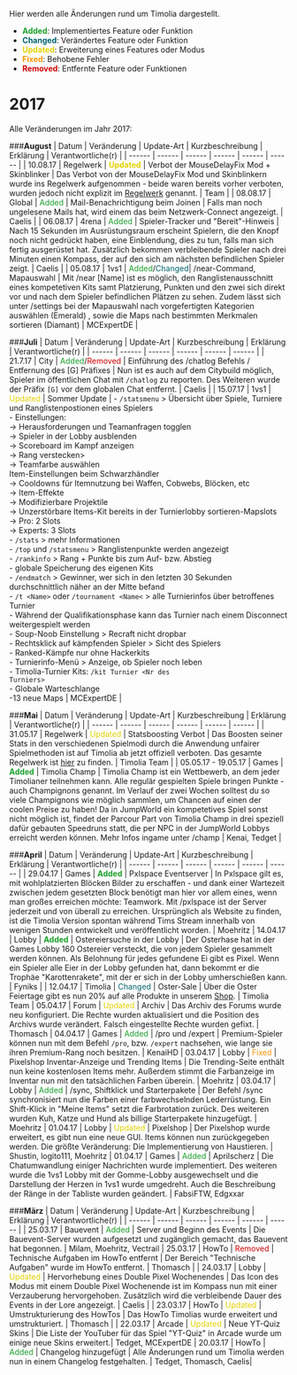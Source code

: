 Hier werden alle Änderungen rund um Timolia dargestellt. 

- <strong><span style="color:#199F29">Added</span></strong>: Implementiertes Feature oder Funktion
- <strong><span style="color:#00646F">Changed</span></strong>: Verändertes Feature oder Funktion
- <strong><span style="color:#E4D100">Updated</span></strong>: Erweiterung eines Features oder Modus
- <strong><span style="color:#F99500">Fixed</span></strong>: Behobene Fehler
- <strong><span style="color:#CF0101">Removed</span></strong>: Entfernte Feature oder Funktionen


# 2017
Alle Veränderungen im Jahr 2017:

###<strong>August</strong>
| Datum | Veränderung | Update-Art | Kurzbeschreibung | Erklärung | Verantwortliche(r) |
| ------ | ------ | ------ | ------ | ------ | ------ |
| 10.08.17 | Regelwerk | <strong><span style="color:#E4D100">Updated</span></strong> | Verbot der MouseDelayFix Mod + Skinblinker | Das Verbot von der MouseDelayFix Mod und Skinblinkern wurde ins Regelwerk aufgenommen - beide waren bereits vorher verboten, wurden jedoch nicht explizit im [Regelwerk](https://howto.timolia.de/rules/games/) genannt. | Team | 
| 08.08.17 | Global | <span style="color:#199F29">Added</span> | Mail-Benachrichtigung beim Joinen | Falls man noch ungelesene Mails hat, wird einem das beim Netzwerk-Connect angezeigt. | Caelis |
| 06.08.17 | 4rena | <span style="color:#199F29">Added</span> | Spieler-Tracker und "Bereit"-Hinweis | Nach 15 Sekunden im Ausrüstungsraum erscheint Spielern, die den Knopf noch nicht gedrückt haben, eine Einblendung, dies zu tun, falls man sich fertig ausgerüstet hat. Zusätzlich bekommen verbleibende Spieler nach drei Minuten einen Kompass, der auf den sich am nächsten befindlichen Spieler zeigt. | Caelis |
| 05.08.17 | 1vs1 | <span style="color:#199F29">Added</span>/<span style="color:#00646F">Changed</span>| /near-Command, Mapauswahl | Mit /near <Kit> [Name] ist es möglich, den Ranglistenausschnitt eines kompetetiven Kits samt Platzierung, Punkten und den zwei sich direkt vor und nach dem Spieler befindlichen Plätzen zu sehen. Zudem lässt sich unter /settings bei der Mapauswahl nach vorgefertigten Kategorien auswählen (Emerald) , sowie die Maps nach bestimmten Merkmalen sortieren (Diamant) | MCExpertDE |

###<strong>Juli</strong>
| Datum | Veränderung | Update-Art | Kurzbeschreibung | Erklärung | Verantwortliche(r) |
| ------ | ------ | ------ | ------ | ------ | ------ |
| 21.7.17 | City | <span style="color:#199F29">Added</span>/<span style="color:#CF0101">Removed</span> | Einführung des /chatlog Befehls / Entfernung des [G] Präfixes | Nun ist es auch auf dem Citybuild möglich, Spieler im öffentlichen Chat mit <code>/chatlog</code> zu reporten. Des Weiteren wurde der Präfix <code>[G]</code> vor dem globalen Chat entfernt. | Caelis | 
| 15.07.17 | 1vs1 | <span style="color:#E4D100">Updated</span> | Sommer Update | - <code>/statsmenu</code> > Übersicht über Spiele, Turniere und Ranglistenpostionen eines Spielers<br>- Einstellungen:<br>-> Herausforderungen und Teamanfragen togglen<br>-> Spieler in der Lobby ausblenden<br>-> Scoreboard im Kampf anzeigen<br>-> Rang verstecken><br>-> Teamfarbe auswählen<br>Item-Einstellungen beim Schwarzhändler<br>-> Cooldowns für Itemnutzung bei Waffen, Cobwebs, Blöcken, etc<br>-> Item-Effekte<br>-> Modifizierbare Projektile<br>-> Unzerstörbare Items-Kit bereits in der Turnierlobby sortieren-Mapslots<br>-> Pro: 2 Slots<br>-> Experts: 3 Slots<br>- <code>/stats</code> > mehr Informationen<br>- <code>/top</code> und <code>/statsmenu</code> > Ranglistenpunkte werden angezeigt<br>- <code>/rankinfo</code> > Rang + Punkte bis zum Auf- bzw. Abstieg<br>- globale Speicherung des eigenen Kits<br>- <code>/endmatch</code> > Gewinner, wer sich in den letzten 30 Sekunden durchschnittlich näher an der Mitte befand<br>- <code>/t &lt;Name&gt;</code> oder <code>/tournament &lt;Name&lt;</code> > alle Turnierinfos über betroffenes Turnier<br>- Während der Qualifikationsphase kann das Turnier nach einem Disconnect weitergespielt werden<br>- Soup-Noob Einstellung > Recraft nicht dropbar<br>- Rechtsklick auf kämpfenden Spieler > Sicht des Spielers<br>- Ranked-Kämpfe nur ohne Hackerkits<br>- Turnierinfo-Menü > Anzeige, ob Spieler noch leben<br>- Timolia-Turnier Kits: <code>/kit Turnier &lt;Nr des Turniers&gt;</code><br>- Globale Warteschlange<br>-13 neue Maps | MCExpertDE |

###<strong>Mai</strong>
| Datum | Veränderung | Update-Art | Kurzbeschreibung | Erklärung | Verantwortliche(r) |
| ------ | ------ | ------ | ------ | ------ | ------ |
| 31.05.17 | Regelwerk | <span style="color:#E4D100">Updated</span> | Statsboosting Verbot | Das Boosten seiner Stats in den verschiedenen Spielmodi durch die Anwendung unfairer Spielmethoden ist auf Timolia ab jetzt offiziell verboten. Das gesamte Regelwerk ist [hier](/rules/games/) zu finden. | Timolia Team |
| 05.05.17 - 19.05.17 | Games | <strong><span style="color:#199F29">Added</span></strong> | Timolia Champ | Timolia Champ ist ein Wettbewerb, an dem jeder Timolianer teilnehmen kann. Alle regulär gespielten Spiele bringen Punkte - auch Champignons genannt. Im Verlauf der zwei Wochen solltest du so viele Champignons wie möglich sammlen, um Chancen auf einen der coolen Preise zu haben! Da in JumpWorld ein kompetetives Spiel sonst nicht möglich ist, findet der Parcour Part von Timolia Champ in drei speziell dafür gebauten Speedruns statt, die per NPC in der JumpWorld Lobbys erreicht werden können. Mehr Infos ingame unter /champ | Kenai, Tedget |

###<strong>April</strong>
| Datum | Veränderung | Update-Art | Kurzbeschreibung | Erklärung | Verantwortliche(r) |
| ------ | ------ | ------ | ------ | ------ | ------ |
| 29.04.17 | Games | <strong><span style="color:#199F29">Added</span></strong> | Pxlspace Eventserver | In Pxlspace gilt es, mit wohlplatzierten Blöcken Bilder zu erschaffen - und dank einer Wartezeit zwischen jedem gesetzten Block benötigt man hier vor allem eines, wenn man großes erreichen möchte: Teamwork. Mit /pxlspace ist der Server jederzeit und von überall zu erreichen. Ursprünglich als Website zu finden, ist die Timolia Version spontan während Tims Stream innerhalb von wenigen Stunden entwickelt und veröffentlicht worden. | Moehritz
| 14.04.17 | Lobby | <strong><span style="color:#199F29">Added</span></strong> | Ostereiersuche in der Lobby | Der Osterhase hat in der Games Lobby 160 Ostereier versteckt, die von jedem Spieler gesammelt werden können. Als Belohnung für jedes gefundene Ei gibt es Pixel. Wenn ein Spieler alle Eier in der Lobby gefunden hat, dann bekommt er die Trophäe "Karottenrakete", mit der er sich in der Lobby umherschießen kann. | Fyniks |
| 12.04.17 | Timolia | <span style="color:#00646F">Changed</span> | Oster-Sale | Über die Oster Feiertage gibt es nun 20% auf alle Produkte in unserem [Shop](https://www.timolia.de/shop). | Timolia Team
| 05.04.17 | Forum | <span style="color:#E4D100">Updated</span> | Archiv | Das Archiv des Forums wurde neu konfiguriert. Die Rechte wurden aktualisiert und die Position des Archivs wurde verändert. Falsch eingestellte Rechte wurden gefixt. | Thomasch 
| 04.04.17 | Games | <span style="color:#199F29">Added</span> | /pro und /expert | Premium-Spieler können nun mit dem Befehl <code>/pro</code>, bzw. <code>/expert</code> nachsehen, wie lange sie ihren Premium-Rang noch besitzen. | KenaiHD
| 03.04.17 | Lobby | <span style="color:#F99500">Fixed</span> | Pixelshop Inventar-Anzeige und Trending Items | Die Trending-Seite enthält nun keine kostenlosen Items mehr. Außerdem stimmt die Farbanzeige im Inventar nun mit den tatsächlichen Farben überein. | Moehritz
| 03.04.17 | Lobby | <span style="color:#199F29">Added</span> | /sync, Shiftklick und Starterpakete | Der Befehl /sync synchronisiert nun die Farben einer farbwechselnden Lederrüstung. Ein Shift-Klick in "Meine Items" setzt die Farbrotation zurück. Des weiteren wurden Kuh, Katze und Hund als billige Starterpakete hinzugefügt. | Moehritz
| 01.04.17 | Lobby | <span style="color:#E4D100">Updated</span> | Pixelshop | Der Pixelshop wurde erweitert, es gibt nun eine neue GUI. Items können nun zurückgegeben werden. Die größte Veränderung: Die Implementierung von Haustieren. | Shustin, logito111, Moehritz
| 01.04.17 | Games | <span style="color:#199F29">Added</span> | Aprilscherz | Die Chatumwandlung einiger Nachrichten wurde implementiert. Des weiteren wurde die 1vs1 Lobby mit der Gomme-Lobby ausgewechselt und die Darstellung der Herzen in 1vs1 wurde umgedreht. Auch die Beschreibung der Ränge in der Tabliste wurden geändert. | FabsiFTW, Edgxxar


###<strong>März</strong>
| Datum | Veränderung | Update-Art | Kurzbeschreibung | Erklärung | Verantwortliche(r) |
| ------ | ------ | ------ | ------ | ------ | ------ |
| 25.03.17 | Bauevent | <span style="color:#199F29">Added</span> | Server und Beginn des Events | Die Bauevent-Server wurden aufgesetzt und zugänglich gemacht, das Bauevent hat begonnen. | Milam, Moehritz, Vectrail
| 25.03.17 | HowTo | <span style="color:#CF0101">Removed</span> | Technische Aufgaben im HowTo entfernt | Der Bereich "Technische Aufgaben" wurde im HowTo entfernt. | Thomasch |
| 24.03.17 | Lobby | <span style="color:#E4D100">Updated</span> | Hervorhebung eines Double Pixel Wochenendes | Das Icon des Modus mit einem Double Pixel Wochenende ist im Kompass nun mit einer Verzauberung hervorgehoben. Zusätzlich wird die verbleibende Dauer des Events in der Lore angezeigt. | Caelis |
| 23.03.17 | HowTo | <span style="color:#E4D100">Updated</span> | Umstrukturierung des HowTos | Das HowTo Timolias wurde erweitert und umstrukturiert. | Thomasch |
| 22.03.17 | Arcade | <span style="color:#E4D100">Updated</span> | Neue YT-Quiz Skins | Die Liste der YouTuber für das Spiel "YT-Quiz" in Arcade wurde um einige neue Skins erweitert.| Tedget, MCExpertDE
| 20.03.17 | HowTo | <span style="color:#199F29">Added</span> | Changelog hinzugefügt | Alle Änderungen rund um Timolia werden nun in einem Changelog festgehalten. | Tedget, Thomasch, Caelis|




